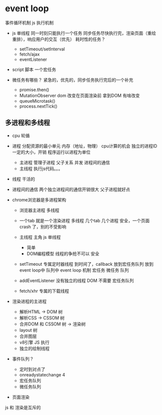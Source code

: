 # event loop
事件循环机制 js 执行机制

- js 单线程
  同一时刻只能执行一个任务
  同步任务尽快执行完，渲染页面（重绘重排），响应用户的交互（优先）
  耗时性的任务？
  - setTimeout/setInterval
  - fetch/ajax
  - eventListener
- script 脚本
  一个宏任务 

- 微任务有哪些？
  紧急的，优先的，同步任务执行完后的一个补充
  - promise.then()
  - MutationObserver
    dom 改变在页面渲染前 拿到DOM 有啥改变
  - queueMicrotask()
  - process.nextTick()

## 多进程和多线程
- cpu 轮循
- 进程
  分配资源的最小单元
  内存（地址，物理） cpu计算的机会
  独立的进程ID 一定的大小，开销
  程序运行以进程为单位
  - 主进程
    管理子进程 父子关系 并发
    进程间的通信
  - 主线程
    执行js代码。。。
- 线程
  干活的
- 进程间的通信
  两个独立进程间的通信开销很大
  父子进程就好点

- chrome浏览器是多进程架构
  - 浏览器主进程
    多线程
  - 一个tab 就是一个渲染进程
    多线程
    几个tab 几个进程
    安全，一个页面crash 了，别的不受影响
  - 主线程 主角
    js 单线程 
    - 简单
    - DOM编程模型 线程的争抢不可以 安全

  - setTimeout 专属定时器线程
    到时间了，callback 放到宏任务队列
    放到event loop中 队列中 
    event loop 机制
    宏任务 微任务 队列
  - addEventListener 没有独立的线程
    DOM 不需要 宏任务队列
  - fetch/xhr 专属的下载线程

- 渲染进程的主进程
  - 解析HTML -> DOM 树
  - 解析CSS -> CSSOM 树
  - 合并DOM 和 CSSOM 树 -> 渲染树
  - layout 树
  - 合并图层
  - v8引擎 JS 执行
  - 独立的绘制线程

- 事件队列？
  - 定时到对点了
  - onreadystatechange 4
  - 宏任务队列
  - 微任务队列

- 页面渲染

js 和 渲染是互斥的

  
